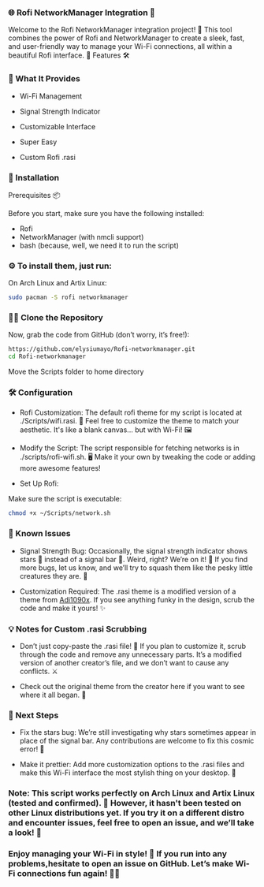### 🌐 Rofi NetworkManager Integration 📡

Welcome to the Rofi NetworkManager integration project! 🚀 This tool combines the power of Rofi and NetworkManager to create a sleek, fast, and user-friendly way to manage your Wi-Fi connections, all within a beautiful Rofi interface. 🎉
Features 🛠️

### 📡 What It Provides 
<div>

- Wi-Fi Management
 
- Signal Strength Indicator
 
- Customizable Interface
 
- Super Easy
 
- Custom Rofi .rasi
   
</div>

### 🚀 Installation
Prerequisites 📦
<div>

 Before you start, make sure you have the following installed:

- Rofi 
- NetworkManager (with nmcli support)
- bash (because, well, we need it to run the script)
</div>
  
### ⚙️ To install them, just run:
<div>

On Arch Linux and Artix Linux:

 ```bash
sudo pacman -S rofi networkmanager
 ```
</div>

### 🧑‍💻 Clone the Repository

Now, grab the code from GitHub (don’t worry, it’s free!):

```bash
https://github.com/elysiumayo/Rofi-networkmanager.git
cd Rofi-networkmanager
```
Move the Scripts folder to home directory 
### 🛠️ Configuration

<div>

 - Rofi Customization:
The default rofi theme for my script is located at ./Scripts/wifi.rasi. 🎨 Feel free to customize the theme to match your aesthetic. It's like a blank canvas... but with Wi-Fi! 🖼️

- Modify the Script:
The script responsible for fetching networks is in ./scripts/rofi-wifi.sh. 🖥️ Make it your own by tweaking the code or adding more awesome features!

- Set Up Rofi:

Make sure the script is executable:

```bash
chmod +x ~/Scripts/network.sh
 ```

</div>

### 🐞 Known Issues

- Signal Strength Bug: Occasionally, the signal strength indicator shows stars 🌟 instead of a signal bar 📶. Weird, right? We’re on it! 🔧 If you find more bugs, let us know, and we’ll try to squash them like the pesky little creatures they are. 🐜

- Customization Required: The .rasi theme is a modified version of a theme from [Adi1090x](https://github.com/adi1090x/rofi.git). If you see anything funky in the design, scrub the code and make it yours! ✨

### 💡 Notes for Custom .rasi Scrubbing

</div>

- Don’t just copy-paste the .rasi file! 📝 If you plan to customize it, scrub through the code and remove any unnecessary parts. It’s a modified version of another creator’s file, and we don’t want to cause any conflicts. ⚔️

- Check out the original theme from the creator here if you want to see where it all began. 🙌

</div>

### 🎯 Next Steps

<div>

- Fix the stars bug: We’re still investigating why stars sometimes appear in place of the signal bar. Any contributions are welcome to fix this cosmic error! 🌌

- Make it prettier: Add more customization options to the .rasi files and make this Wi-Fi interface the most stylish thing on your desktop. 💅

</div>

### Note: This script works perfectly on Arch Linux and Artix Linux (tested and confirmed). 🎉 However, it hasn't been tested on other Linux distributions yet. If you try it on a different distro and encounter issues, feel free to open an issue, and we’ll take a look! 🚨
### Enjoy managing your Wi-Fi in style! 🎉 If you run into any problems,hesitate to open an issue on GitHub. Let’s make Wi-Fi connections fun again! 📶😄
